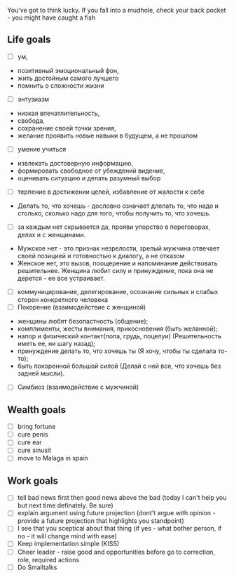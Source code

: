 You've got to think lucky. If you fall into a mudhole, check your back pocket - you might have caught a fish

## Life goals

- [ ] ум, 
* позитивный эмоциональный фон, 
* жить достойным самого лучшего
* помнить о сложности жизни
- [ ] энтузиазм
* низкая впечатлительность, 
* свобода, 
* сохранение своей точки зрения,
* желание проявить новые навыки в будущем, а не прошлом
- [ ] умение учиться
* извлекать достоверную информацию, 
* формировать свободное от убеждений видение, 
* оценивать ситуацию и делать разумный выбор
- [ ] терпение в достижении целей, избавление от жалости к себе 
* Делать то, что хочешь - дословно означает длелать то, что надо и столько,
сколько надо для того, чтобы получить то, что хочешь.
- [ ] за каждым нет скрывается да, прояви упорство в переговорах, делах и с женщинами. 
* Мужское нет - это признак незрелости, зрелый мужчина отвечает своей позицией и готовностью к диалогу, а не отказом
* Женское нет, это вызов, поощерение и напоминание действовать решительнее. 
Женщина любит силу и принуждение, пока она не дерется - ее все устраивает.
- [ ] коммуницирование, делегирование, осознание сильных и слабых сторон конкретного человека
- [ ] Покорение (взаимодействие с женщиной) 
* женщины любят безопастность (общение);
* комплименты, жесты внимания, прикосновения (быть желанной);
* напор и физический контакт(попа, грудь, поцелуи) (Решительность иметь ее, ни шагу назад);
* принуждение делать то, что хочешь ты (Я хочу, чтобы ты сделала то-то);
* быть покоренной большой силой (Делай с ней все, что хочешь без задней мысли). 
- [ ] Симбиоз (взаимодействие с мужчиной)  

## Wealth goals

- [ ] bring fortune
- [ ] cure penis
- [ ] cure ear
- [ ] cure sinusit
- [ ] move to Malaga in spain

## Work goals

- [ ] tell bad news first then good news above the bad (today I can't help you but next time definately. Be sure)
- [ ] explain argument using future projection (dont't argue with opinion - provide a future projection that highlights you standpoint)
- [ ] I see that you sceptical about that thing (if yes - what bother person, if no - it will change mind with ease)
- [ ] Keep implementation simple (KISS)
- [ ] Cheer leader - raise good and opportunities before go to correction, role, required actions
- [ ] Do Smalltalks

